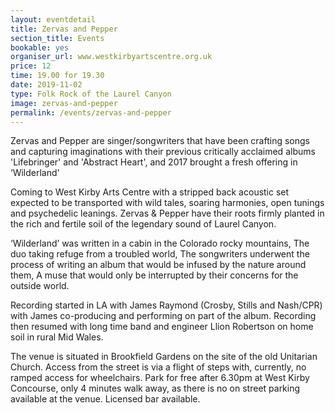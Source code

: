 ```yaml
---
layout: eventdetail
title: Zervas and Pepper
section_title: Events
bookable: yes
organiser_url: www.westkirbyartscentre.org.uk
price: 12
time: 19.00 for 19.30
date: 2019-11-02
type: Folk Rock of the Laurel Canyon
image: zervas-and-pepper 
permalink: /events/zervas-and-pepper
---
```


Zervas and Pepper are singer/songwriters that have been crafting songs and capturing imaginations with their previous critically acclaimed albums 'Lifebringer' and 'Abstract Heart', and 2017 brought a fresh offering in ‘Wilderland'

Coming to West Kirby Arts Centre with a stripped back acoustic set expected to be transported with wild tales, soaring harmonies, open tunings and psychedelic leanings. Zervas & Pepper have their roots firmly planted in the rich and fertile soil of the legendary sound of Laurel Canyon.

‘Wilderland’ was written in a cabin in the Colorado rocky mountains, The duo taking refuge from a troubled world,
The songwriters underwent the process of writing an album that would be infused by the nature around them, A muse that would only be interrupted by their concerns for the outside world.

Recording started in LA with James Raymond (Crosby, Stills and Nash/CPR) with James co-producing and performing on part of the album. Recording then resumed with long time band and engineer Llion Robertson on home soil in rural Mid Wales.



The venue is situated in Brookfield Gardens on the site of the old Unitarian Church. Access from the street is via a flight of steps with, currently, no ramped access for wheelchairs. Park for free after 6.30pm at West Kirby Concourse, only 4 minutes walk away, as there is no on street parking available at the venue. Licensed bar available.
